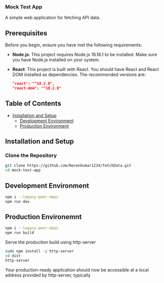 ### Mock Test App

A simple web application for fetching API data.

## Prerequisites

Before you begin, ensure you have met the following requirements:

- **Node.js**: This project requires Node.js 18.16.1 to be installed. Make sure you have Node.js installed on your system.

- **React**: This project is built with React. You should have React and React DOM installed as dependencies. The recommended versions are:

  ```json
  "react": "^18.2.0",
  "react-dom": "^18.2.0"


## Table of Contents

- [Installation and Setup](#installation-and-setup)
  - [Development Environment](#development-environment)
  - [Production Environment](#production-environment)



## Installation and Setup


### Clone the Repository

```bash
git clone https://github.com/Narenkumar1234/fetchData.git
cd mock-test-app
```
## Development Environment

```bash
npm i --legacy-peer-deps
npm run dev
```

## Production Environemnt
```bash
npm i --legacy-peer-deps
npm run build
```
Serve the production build using http-server 
```bash
sudo npm install -g http-server
cd dist
http-server
```
Your production-ready application should now be accessible at a local address provided by http-server, typically 


